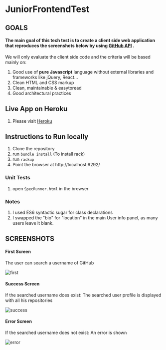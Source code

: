 # JuniorFrontendTest

## GOALS


#### The main goal of this tech test is to create a client side web application that reproduces the screenshots below by using [GitHub API](https://developer.github.com/v3/) .

We will only evaluate the client side code and the criteria will be based mainly on:

1. Good use of **pure Javascript** language without external libraries and frameworks like jQuery, React...
2. Clean HTML and CSS markup
3. Clean, maintainable & easy­to­read
4. Good architectural practices 

## Live App on Heroku

1. Please visit [Heroku](https://marfeel-vanilla-js-tt.herokuapp.com/)

## Instructions to Run locally

1. Clone the repository
2. run `bundle install` (To install rack)
3. run `rackup`
4. Point the browser at http://localhost:9292/


### Unit Tests

1. open `SpecRunner.html` in the browser


### Notes 

1. I used ES6 syntactic sugar for class declarations
1. I swapped the "bio" for "location" in the main User info panel, as many users leave it blank. 

## SCREENSHOTS

#### First Screen

The user can search a username of GitHub

![first](https://github.com/MarcoCode/GitHubReposVanillaJS/blob/master/images/initial.png?raw=true)

#### Success Screen

If the searched username does exist: The searched user profile is displayed with all his repositories

![success](https://github.com/MarcoCode/GitHubReposVanillaJS/blob/master/images/success.png?raw=true)

#### Error Screen

If the searched username does not exist: An error is shown

![error](https://github.com/MarcoCode/GitHubReposVanillaJS/blob/master/images/error.png?raw=true)





